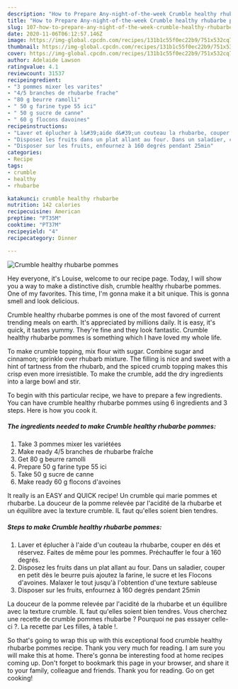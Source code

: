```yaml
---
description: "How to Prepare Any-night-of-the-week Crumble healthy rhubarbe pommes"
title: "How to Prepare Any-night-of-the-week Crumble healthy rhubarbe pommes"
slug: 107-how-to-prepare-any-night-of-the-week-crumble-healthy-rhubarbe-pommes
date: 2020-11-06T06:12:57.146Z
image: https://img-global.cpcdn.com/recipes/131b1c55f0ec22b9/751x532cq70/crumble-healthy-rhubarbe-pommes-photo-principale-de-la-recette.jpg
thumbnail: https://img-global.cpcdn.com/recipes/131b1c55f0ec22b9/751x532cq70/crumble-healthy-rhubarbe-pommes-photo-principale-de-la-recette.jpg
cover: https://img-global.cpcdn.com/recipes/131b1c55f0ec22b9/751x532cq70/crumble-healthy-rhubarbe-pommes-photo-principale-de-la-recette.jpg
author: Adelaide Lawson
ratingvalue: 4.1
reviewcount: 31537
recipeingredient:
- "3 pommes mixer les varites"
- "4/5 branches de rhubarbe frache"
- "80 g beurre ramolli"
- " 50 g farine type 55 ici"
- " 50 g sucre de canne"
- " 60 g flocons davoines"
recipeinstructions:
- "Laver et éplucher à l&#39;aide d&#39;un couteau la rhubarbe, couper en dés et réservez. Faites de même pour les pommes. Préchauffer le four à 160 degrés."
- "Disposez les fruits dans un plat allant au four. Dans un saladier, couper en petit dès le beurre puis ajoutez la farine, le sucre et les Flocons d&#39;avoines. Malaxer le tout jusqu&#39;à l&#39;obtention d&#39;une texture sableuse"
- "Disposer sur les fruits, enfournez à 160 degrés pendant 25min"
categories:
- Recipe
tags:
- crumble
- healthy
- rhubarbe

katakunci: crumble healthy rhubarbe 
nutrition: 142 calories
recipecuisine: American
preptime: "PT35M"
cooktime: "PT37M"
recipeyield: "4"
recipecategory: Dinner

---
```



![Crumble healthy rhubarbe pommes](https://img-global.cpcdn.com/recipes/131b1c55f0ec22b9/751x532cq70/crumble-healthy-rhubarbe-pommes-photo-principale-de-la-recette.jpg)

Hey everyone, it's Louise, welcome to our recipe page. Today, I will show you a way to make a distinctive dish, crumble healthy rhubarbe pommes. One of my favorites. This time, I'm gonna make it a bit unique. This is gonna smell and look delicious.

Crumble healthy rhubarbe pommes is one of the most favored of current trending meals on earth. It's appreciated by millions daily. It is easy, it's quick, it tastes yummy. They're fine and they look fantastic. Crumble healthy rhubarbe pommes is something which I have loved my whole life.

To make crumble topping, mix flour with sugar. Combine sugar and cinnamon; sprinkle over rhubarb mixture. The filling is nice and sweet with a hint of tartness from the rhubarb, and the spiced crumb topping makes this crisp even more irresistible. To make the crumble, add the dry ingredients into a large bowl and stir.


To begin with this particular recipe, we have to prepare a few ingredients. You can have crumble healthy rhubarbe pommes using 6 ingredients and 3 steps. Here is how you cook it.

<!--inarticleads1-->

##### The ingredients needed to make Crumble healthy rhubarbe pommes:

1. Take 3 pommes mixer les variétées
1. Make ready 4/5 branches de rhubarbe fraîche
1. Get 80 g beurre ramolli
1. Prepare  50 g farine type 55 ici
1. Take  50 g sucre de canne
1. Make ready  60 g flocons d&#39;avoines


It really is an EASY and QUICK recipe! Un crumble qui marie pommes et rhubarbe. La douceur de la pomme relevée par l&#39;acidité de la rhubarbe et un équilibre avec la texture crumble. IL faut qu&#39;elles soient bien tendres. 

<!--inarticleads2-->

##### Steps to make Crumble healthy rhubarbe pommes:

1. Laver et éplucher à l&#39;aide d&#39;un couteau la rhubarbe, couper en dés et réservez. Faites de même pour les pommes. Préchauffer le four à 160 degrés.
1. Disposez les fruits dans un plat allant au four. Dans un saladier, couper en petit dès le beurre puis ajoutez la farine, le sucre et les Flocons d&#39;avoines. Malaxer le tout jusqu&#39;à l&#39;obtention d&#39;une texture sableuse
1. Disposer sur les fruits, enfournez à 160 degrés pendant 25min


La douceur de la pomme relevée par l&#39;acidité de la rhubarbe et un équilibre avec la texture crumble. IL faut qu&#39;elles soient bien tendres. Vous cherchez une recette de crumble pommes rhubarbe ? Pourquoi ne pas essayer celle-ci ?. La recette par Les filles, à table !. 

So that's going to wrap this up with this exceptional food crumble healthy rhubarbe pommes recipe. Thank you very much for reading. I am sure you will make this at home. There's gonna be interesting food at home recipes coming up. Don't forget to bookmark this page in your browser, and share it to your family, colleague and friends. Thank you for reading. Go on get cooking!
